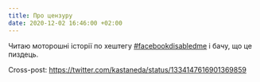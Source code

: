 ```yaml
---
title: Про цензуру
date: 2020-12-02 16:46:00 +02:00
---
```


Читаю моторошні історії по хештегу [#facebookdisabledme][1] і бачу, що це пиздець.

Cross-post: <https://twitter.com/kastaneda/status/1334147616901369859>

[1]: https://twitter.com/hashtag/facebookdisabledme